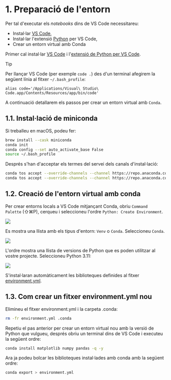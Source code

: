 # 1. Preparació de l'entorn

Per tal d'executar els *notebooks* dins de VS Code necessitareu:

* Instal·lar [VS Code](https://code.visualstudio.com/),
* Instal·lar l'extensió [Python](https://marketplace.visualstudio.com/items?itemName=ms-python.python) per VS Code,
* Crear un entorn virtual amb Conda

Primer cal instal·lar [VS Code](https://code.visualstudio.com/) i l'[extensió de Python per VS Code](https://marketplace.visualstudio.com/items?itemName=ms-python.python).

> [!TIP]
> Per llançar VS Code (per exemple `code .`) des d'un terminal afegirem la següent línia al fitxer `~/.bash_profile`:
>
> `alias code='/Applications/Visual\ Studio\ Code.app/Contents/Resources/app/bin/code'`

A continuació detallarem els passos per crear un entorn virtual amb `Conda`.

## 1.1. Instal·lació de miniconda

Si treballeu en macOS, podeu fer:

```sh
brew install --cask miniconda
conda init
conda config --set auto_activate_base False
source ~/.bash_profile
```

Després s'han d'acceptar els termes del servei dels canals d'instal·lació:

```sh
conda tos accept --override-channels --channel https://repo.anaconda.com/pkgs/main
conda tos accept --override-channels --channel https://repo.anaconda.com/pkgs/r
```

## 1.2. Creació de l'entorn virtual amb conda

Per crear entorns locals a VS Code mitjançant Conda, obriu `Command Palette` (⇧⌘P), cerqueu i seleccioneu l'ordre `Python: Create Environment`.

![](./img/create_environment.avif)

Es mostra una llista amb els tipus d'entorn: `Venv` o `Conda`. Seleccioneu `Conda`.

![](./img/create_environment_dropdown.avif)

L'ordre mostra una llista de versions de Python que es poden utilitzar al vostre projecte. Seleccioneu Python 3.11:

![](./img/conda_environment_python_versions.avif)

S'instal·laran automàticament les biblioteques definides al fitxer [environment.yml](environment.yml).

## 1.3. Com crear un fitxer environment.yml nou

Elimineu el fitxer environment.yml i la carpeta .conda:

```sh
rm -fr environment.yml .conda
```

Repetiu el pas anterior per crear un entorn virtual nou amb la versió de Python que vulgueu, després obriu un terminal dins de VS Code i executeu la següent ordre:

```sh
conda install matplotlib numpy pandas -q -y
```

Ara ja podeu bolcar les biblioteques instal·lades amb conda amb la següent ordre:

```sh
conda export > environment.yml
```
